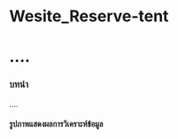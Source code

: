 # Wesite_Reserve-tent
<h1>....</h1>

<h3>บทนำ</h3>
<p> .... </p>

<h4>รูปภาพแสดงผลการวิเคราะห์ข้อมูล</h4>
<img src=>
<img src=>
<img src=>
<img src=>










